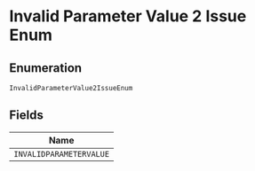 
# Invalid Parameter Value 2 Issue Enum

## Enumeration

`InvalidParameterValue2IssueEnum`

## Fields

| Name |
|  --- |
| `INVALIDPARAMETERVALUE` |

